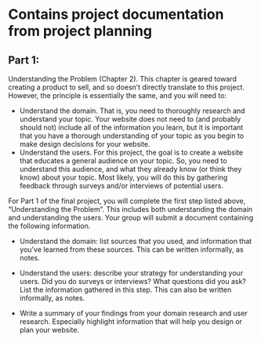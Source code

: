 # Contains project documentation from project planning

## Part 1: 
Understanding the Problem (Chapter 2). This chapter is geared toward creating a product to sell, and so doesn’t directly translate to this project. However, the principle is essentially the same, and you will need to:
- Understand the domain. That is, you need to thoroughly research and understand your topic. Your website does not need to (and probably should not) include all of the information you learn, but it is important that you have a thorough understanding of your topic as you begin to make design decisions for your website.
- Understand the users. For this project, the goal is to create a website that educates a general audience on your topic. So, you need to understand this audience, and what they already know (or think they know) about your topic. Most likely, you will do this by gathering feedback through surveys and/or interviews of potential users.

For Part 1 of the final project, you will complete the first step listed above, “Understanding the Problem”. This includes both understanding the domain and understanding the users. Your group will submit a document containing the following information.
- Understand the domain: list sources that you used, and information that you’ve learned from these sources. This can be written informally, as notes.
- Understand the users: describe your strategy for understanding your users. Did you do surveys or interviews? What questions did you ask? List the information gathered in this step. This can also be written informally, as notes.

- Write a summary of your findings from your domain research and user research. Especially highlight information that will help you design or plan your website.

